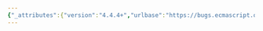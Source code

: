 ```yaml
---
{"_attributes":{"version":"4.4.4+","urlbase":"https://bugs.ecmascript.org/","maintainer":"dherman@mozilla.com"},"bug":{"bug_id":2113,"creation_ts":"2013-10-30 04:13:00 -0700","short_desc":"10.1.1 UTF-16 Encoding: Missing full stop in step 1","delta_ts":"2013-11-08 13:08:35 -0800","product":"Draft for 6th Edition","component":"editorial issue","version":"Rev 20: October 28, 2013 Draft","rep_platform":"All","op_sys":"All","bug_status":"RESOLVED","resolution":"FIXED","priority":"Normal","bug_severity":"normal","everconfirmed":true,"reporter":{"uid":"andrebargull","name":"André Bargull"},"assigned_to":{"uid":"allen","name":"Allen Wirfs-Brock"},"long_desc":[{"commentid":6224,"comment_count":0,"who":{"uid":"andrebargull","name":"André Bargull"},"bug_when":"2013-10-30 04:13:18 -0700","thetext":"10.1.1  Static Semantics:  UTF-16 Encoding, step 1:\n\nAdd full stop."},{"commentid":6305,"comment_count":1,"who":{"uid":"allen","name":"Allen Wirfs-Brock"},"bug_when":"2013-11-01 10:35:36 -0700","thetext":"fixed in rev21 editor's draft"},{"commentid":6490,"comment_count":2,"who":{"uid":"allen","name":"Allen Wirfs-Brock"},"bug_when":"2013-11-08 13:08:35 -0800","thetext":"fixed in rev21 draft"}]}}
---
```

